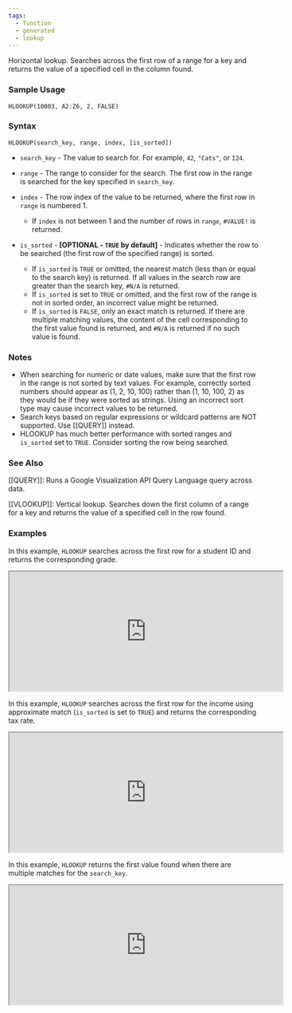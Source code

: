 ```yaml
---
tags:
  - function
  - generated
  - lookup
---
```


Horizontal lookup. Searches across the first row of a range for a key and returns the value of a specified cell in the column found.

### Sample Usage

`HLOOKUP(10003, A2:Z6, 2, FALSE)`

### Syntax

`HLOOKUP(search_key, range, index, [is_sorted])`

* `search_key` - The value to search for. For example, `42`, `"Cats"`, or `I24`.
* `range` - The range to consider for the search. The first row in the range is searched for the key specified in `search_key`.
* `index` - The row index of the value to be returned, where the first row in `range` is numbered 1.

  + If `index` is not between 1 and the number of rows in `range`, `#VALUE!` is returned.
* `is_sorted` - **[**OPTIONAL - `TRUE` by default**]** - Indicates whether the row to be searched (the first row of the specified range) is sorted.

  + If `is_sorted` is `TRUE` or omitted, the nearest match (less than or equal to the search key) is returned. If all values in the search row are greater than the search key, `#N/A` is returned.
  + If `is_sorted` is set to `TRUE` or omitted, and the first row of the range is not in sorted order, an incorrect value might be returned.
  + If `is_sorted` is `FALSE`, only an exact match is returned. If there are multiple matching values, the content of the cell corresponding to the first value found is returned, and `#N/A` is returned if no such value is found.

### Notes

* When searching for numeric or date values, make sure that the first row in the range is not sorted by text values. For example, correctly sorted numbers should appear as (1, 2, 10, 100) rather than (1, 10, 100, 2) as they would be if they were sorted as strings. Using an incorrect sort type may cause incorrect values to be returned.
* Search keys based on regular expressions or wildcard patterns are NOT supported. Use [[QUERY]] instead.
* HLOOKUP has much better performance with sorted ranges and `is_sorted` set to `TRUE`. Consider sorting the row being searched.

### See Also

[[QUERY]]: Runs a Google Visualization API Query Language query across data.

[[VLOOKUP]]: Vertical lookup. Searches down the first column of a range for a key and returns the value of a specified cell in the row found.

### Examples

In this example, `HLOOKUP` searches across the first row for a student ID and returns the corresponding grade.

<iframe height="240" src="https://docs.google.com/spreadsheet/pub?key=0As3tAuweYU9QdGtaUzBJNUVOUlU5Y0otX0NyZUhCYnc&amp;single=true&amp;gid=0&amp;output=html&amp;widget=true" width="550"></iframe>

In this example, `HLOOKUP` searches across the first row for the income using approximate match (`is_sorted` is set to `TRUE`) and returns the corresponding tax rate.

<iframe height="240" src="https://docs.google.com/spreadsheet/pub?key=0As3tAuweYU9QdGtaUzBJNUVOUlU5Y0otX0NyZUhCYnc&amp;single=true&amp;gid=1&amp;output=html&amp;widget=true" width="550"></iframe>

In this example, `HLOOKUP` returns the first value found when there are multiple matches for the `search_key`.

<iframe height="240" src="https://docs.google.com/spreadsheet/pub?key=0As3tAuweYU9QdGtaUzBJNUVOUlU5Y0otX0NyZUhCYnc&amp;single=true&amp;gid=2&amp;output=html&amp;widget=true" width="550"></iframe>